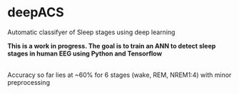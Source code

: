 # deepACS
Automatic classifyer of Sleep stages using deep learning

<b>This is a work in progress. The goal is to train an ANN to detect sleep stages in human EEG using Python and Tensorflow</b>

</br>Accuracy so far lies at ~60% for 6 stages (wake, REM, NREM1:4) with minor preprocessing
